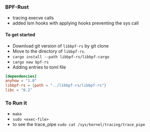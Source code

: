 ### BPF-Rust
- tracing execve calls
- added lsm hooks with applying hooks preventing the sys call




#### To get started
- Download git version of `libbpf-rs` by git clone
- Move to the directory of `libbpf-rs`.
- `cargo install --path libbpf-rs/libbpf-cargo`
- `cargo new bpf-rs`
- Adding entries to toml file
```toml
[dependencies]
anyhow = "1.0"
libbpf-rs = {path = "../libbpf-rs/libbpf-rs"}
libc = "0.2"
```

### To Run it
- `make`
- `sudo <exec-file>`
- to see the trace_pipe `sudo cat /sys/kernel/tracing/trace_pipe` 